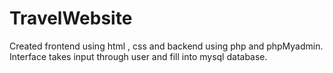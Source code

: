 # TravelWebsite
Created frontend using html , css and backend using php and phpMyadmin. Interface takes input through user and fill into mysql database.
